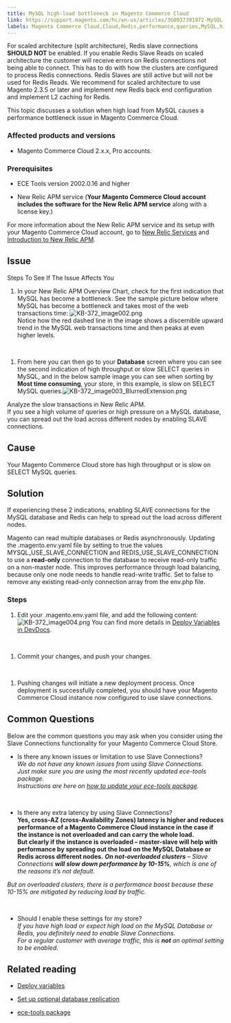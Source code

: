 ```yaml
---
title: MySQL high-load bottleneck in Magento Commerce Cloud
link: https://support.magento.com/hc/en-us/articles/360037391972-MySQL-high-load-bottleneck-in-Magento-Commerce-Cloud
labels: Magento Commerce Cloud,Cloud,Redis,performance,queries,MySQL,high,load,bottleneck,slave,slave connection,cluster,2.x.x,how to
---
```


For scaled architecture (split architecture), Redis slave connections **SHOULD NOT** be enabled. If you enable Redis Slave Reads on scaled architecture the customer will receive errors on Redis connections not being able to connect. This has to do with how the clusters are configured to process Redis connections. Redis Slaves are still active but will not be used for Redis Reads. We recommend for scaled architecture to use Magento 2.3.5 or later and implement new Redis back end configuration and implement L2 caching for Redis.

This topic discusses a solution when high load from MySQL causes a performance bottleneck issue in Magento Commerce Cloud.

### Affected products and versions

* Magento Commerce Cloud 2.x.x, Pro accounts.

### Prerequisites

* ECE Tools version 2002.0.16 and higher

* New Relic APM service (**Your Magento Commerce Cloud account includes the software for the New Relic APM service** along with a license key.)

For more information about the New Relic APM service and its setup with your Magento Commerce Cloud account, go to [New Relic Services](https://devdocs.magento.com/guides/v2.3/cloud/project/new-relic.html) and [Introduction to New Relic APM](https://docs.newrelic.com/docs/apm/new-relic-apm/getting-started/introduction-new-relic-apm).

## Issue

Steps To See If The Issue Affects You

1. In your New Relic APM Overview Chart, check for the first indication that MySQL has become a bottleneck. See the sample picture below where MySQL has become a bottleneck and takes most of the web transactions time: ![KB-372_image002.png](https://support.magento.com/hc/article_attachments/360045530451/KB-372_image002.png)  
Notice how the red dashed line in the image shows a discernible upward trend in the MySQL web transactions time and then peaks at even higher levels.

 
1. From here you can then go to your **Database** screen where you can see the second indication of high throughput or slow SELECT queries in MySQL, and in the below sample image you can see when sorting by **Most time consuming**, your store, in this example, is slow on SELECT MySQL queries.![KB-372_image003_BlurredExtension.png](https://support.magento.com/hc/article_attachments/360045824271/KB-372_image003_BlurredExtension.png)  
  
Analyze the slow transactions in New Relic APM.  
If you see a high volume of queries or high pressure on a MySQL database, you can spread out the load across different nodes by enabling SLAVE connections.

## Cause

Your Magento Commerce Cloud store has high throughput or is slow on SELECT MySQL queries.

## Solution

If experiencing these 2 indications, enabling SLAVE connections for the MySQL database and Redis can help to spread out the load across different nodes.

Magento can read multiple databases or Redis asynchronously. Updating the .magento.env.yaml file by setting to true the values MYSQL\_USE\_SLAVE\_CONNECTION and REDIS\_USE\_SLAVE\_CONNECTION to use a **read-only** connection to the database to receive read-only traffic on a non-master node. This improves performance through load balancing, because only one node needs to handle read-write traffic. Set to false to remove any existing read-only connection array from the env.php file.

### Steps

1. Edit your .magento.env.yaml file, and add the following content:![KB-372_image004.png](https://support.magento.com/hc/article_attachments/360045783571/KB-372_image004.png) You can find more details in [Deploy Variables in DevDocs](https://devdocs.magento.com/cloud/env/variables-deploy.html#mysql_use_slave_connection).

 
1. Commit your changes, and push your changes.

 
1. Pushing changes will initiate a new deployment process. Once deployment is successfully completed, you should have your Magento Commerce Cloud instance now configured to use slave connections.

## Common Questions

Below are the common questions you may ask when you consider using the Slave Connections functionality for your Magento Commerce Cloud Store.

* Is there any known issues or limitation to use Slave Connections?  
*We do not have any known issues from using Slave Connections.  
Just make sure you are using the most recently updated ece-tools package.  
Instructions are here on [how to update your ece-tools package](https://devdocs.magento.com/cloud/project/ece-tools-update.html).*

 
* Is there any extra latency by using Slave Connections?  
**Yes, cross-AZ (cross-Availability Zones) latency is higher and reduces performance of a Magento Commerce Cloud instance in the case if the instance is not overloaded and can carry the whole load.  
But clearly if the instance is overloaded – master-slave will help with performance by spreading out the load on the MySQL Database or Redis across different nodes.**
***On not-overloaded clusters** – Slave Connections **will slow down performance by 10-15%**, which is one of the reasons it’s not default.*

*But on overloaded clusters, there is a performance boost because these 10-15% are mitigated by reducing load by traffic.*

 
* Should I enable these settings for my store?  
*If you have high load or expect high load on the MySQL Database or Redis, you definitely need to enable Slave Connections.  
For a regular customer with average traffic, this is **not** an optimal setting to be enabled.*

## Related reading

* [Deploy variables](https://devdocs.magento.com/cloud/env/variables-deploy.html)

* [Set up optional database replication](https://devdocs.magento.com/guides/v2.3/config-guide/multi-master/multi-master_slavedb.html)

* [ece-tools package](https://devdocs.magento.com/cloud/reference/ece-tools-reference.html)


